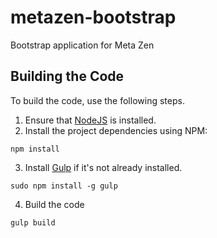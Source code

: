 # metazen-bootstrap
Bootstrap application for Meta Zen

## Building the Code

To build the code, use the following steps.

1. Ensure that [NodeJS](http://nodejs.org/) is installed.
2. Install the project dependencies using NPM:
```shell
npm install
```
3. Install [Gulp](http://gulpjs.com/) if it's not already installed.
```shell
sudo npm install -g gulp
```
4. Build the code
```shell
gulp build
```
